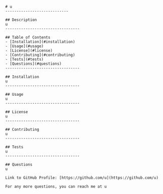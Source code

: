 
    # u
    ----------------------------
    
    ## Description
    u
    ---------------------------------
    
    ## Table of Contents
    - [Installation](#installation)
    - [Usage](#usage)
    - [License](#license)
    - [Contributing](#contributing)
    - [Tests](#tests)
    - [Questions](#questions)
    ---------------------------------
    
    ## Installation
    u
    ---------------------------------
    
    ## Usage
    u
    ---------------------------------
    
    ## License
    u
    ---------------------------------
    
    ## Contributing
    u
    ---------------------------------
    
    ## Tests
    u
    ---------------------------------
    
    ## Questions
    u
    
    Link to GitHub Profile: [https://github.com/u](https://github.com/u)
    
    For any more questions, you can reach me at u
    